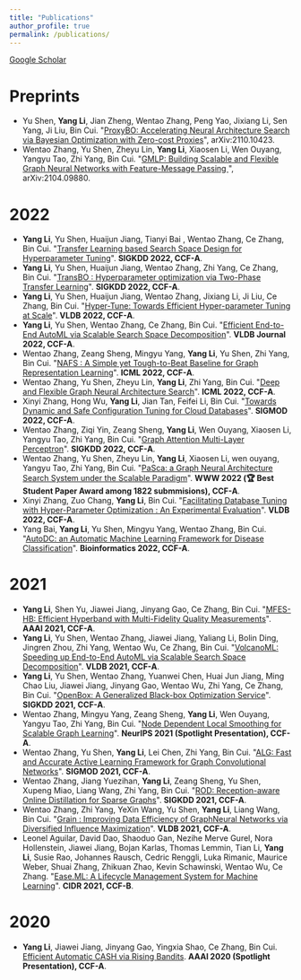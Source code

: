```yaml
---
title: "Publications"
author_profile: true
permalink: /publications/
---
```


[Google Scholar](https://scholar.google.com/citations?user=_4s8hFYAAAAJ=en)

# Preprints

* Yu Shen, **Yang Li**, Jian Zheng, Wentao Zhang, Peng Yao, Jixiang Li, Sen Yang, Ji Liu, Bin Cui. "[ProxyBO: Accelerating Neural Architecture Search via Bayesian Optimization with Zero-cost Proxies](https://arxiv.org/pdf/2110.10423)", arXiv:2110.10423.
* Wentao Zhang, Yu Shen, Zheyu Lin, **Yang Li**, Xiaosen Li, Wen Ouyang, Yangyu Tao, Zhi Yang, Bin Cui. "[GMLP: Building Scalable and Flexible Graph Neural Networks with Feature-Message Passing
](https://arxiv.org/pdf/2104.09880.pdf)", arXiv:2104.09880.


# 2022

* **Yang Li**, Yu Shen, Huaijun Jiang, Tianyi Bai , Wentao Zhang, Ce Zhang, Bin Cui. "[Transfer Learning based Search Space Design for Hyperparameter Tuning](https://arxiv.org/abs/2206.02511)". **SIGKDD 2022, CCF-A**.
* **Yang Li**, Yu Shen, Huaijun Jiang, Wentao Zhang, Zhi Yang, Ce Zhang, Bin Cui. "[TransBO : Hyperparameter optimization via Two-Phase Transfer Learning](https://arxiv.org/abs/2206.02663)". **SIGKDD 2022, CCF-A**.
* **Yang Li**, Yu Shen, Huaijun Jiang, Wentao Zhang, Jixiang Li, Ji Liu, Ce Zhang, Bin Cui. "[Hyper-Tune: Towards Efficient Hyper-parameter Tuning at Scale](http://arxiv.org/abs/2201.06834)". **VLDB 2022, CCF-A**.
* **Yang Li**, Yu Shen, Wentao Zhang, Ce Zhang, Bin Cui. "[Efficient End-to-End AutoML via Scalable Search Space Decomposition](https://trebuchet.public.springernature.app/get_content/5b407dd2-7bfb-43c3-a72b-1719a521e6a5)". **VLDB Journal 2022, CCF-A**.
* Wentao Zhang, Zeang Sheng, Mingyu Yang, **Yang Li**, Yu Shen, Zhi Yang, Bin Cui. "[NAFS : A Simple yet Tough-to-Beat Baseline for Graph Representation Learning](https://arxiv.org/abs/2206.08583)". **ICML 2022, CCF-A**.
* Wentao Zhang, Yu Shen, Zheyu Lin, **Yang Li**, Zhi Yang, Bin Cui. "[Deep and Flexible Graph Neural Architecture Search](https://arxiv.org/abs/2206.08582)". **ICML 2022, CCF-A**.
* Xinyi Zhang, Hong Wu, **Yang Li**, Jian Tan, Feifei Li, Bin Cui. "[Towards Dynamic and Safe Configuration Tuning for Cloud Databases](https://arxiv.org/abs/2203.14473)". **SIGMOD 2022, CCF-A**.
* Wentao Zhang, Ziqi Yin, Zeang Sheng, **Yang Li**, Wen Ouyang, Xiaosen Li, Yangyu Tao, Zhi Yang, Bin Cui. "[Graph Attention Multi-Layer Perceptron](https://arxiv.org/abs/2108.10097)". **SIGKDD 2022, CCF-A**.
* Wentao Zhang, Yu Shen, Zheyu Lin, **Yang Li**, Xiaosen Li, wen ouyang, Yangyu Tao, Zhi Yang, Bin Cui. "[PaSca: a Graph Neural Architecture Search System under the Scalable Paradigm](https://dl.acm.org/doi/10.1145/3485447.3511986)". **WWW 2022 (🏆 Best Student Paper Award among 1822 submmisions), CCF-A**.
* Xinyi Zhang, Zuo Chang, **Yang Li**, Bin Cui. "[Facilitating Database Tuning with Hyper-Parameter Optimization : An Experimental Evaluation](https://arxiv.org/abs/2110.12654)". **VLDB 2022, CCF-A**.
* Yang Bai, **Yang Li**, Yu Shen, Mingyu Yang, Wentao Zhang, Bin Cui. "[AutoDC: an Automatic Machine Learning Framework for Disease Classification](https://academic.oup.com/bioinformatics/advance-article-abstract/doi/10.1093/bioinformatics/btac334/6588096)". **Bioinformatics 2022, CCF-A**.


# 2021

* **Yang Li**, Shen Yu, Jiawei Jiang, Jinyang Gao, Ce Zhang, Bin Cui. "[MFES-HB: Efficient Hyperband with Multi-Fidelity Quality Measurements](https://ojs.aaai.org/index.php/AAAI/article/view/17031)". **AAAI 2021, CCF-A**. 
* **Yang Li**, Yu Shen, Wentao Zhang, Jiawei Jiang, Yaliang Li, Bolin Ding, Jingren Zhou, Zhi Yang, Wentao Wu, Ce Zhang, Bin Cui. "[VolcanoML: Speeding up End-to-End AutoML via Scalable Search Space Decomposition](https://dl.acm.org/doi/abs/10.14778/3476249.3476270)". **VLDB 2021, CCF-A**.  
* **Yang Li**, Yu Shen, Wentao Zhang, Yuanwei Chen, Huai Jun Jiang, Ming Chao Liu, Jiawei Jiang, Jinyang Gao, Wentao Wu, Zhi Yang, Ce Zhang, Bin Cui. "[OpenBox: A Generalized Black-box Optimization Service](https://dl.acm.org/doi/10.1145/3447548.3467061)". **SIGKDD 2021, CCF-A**.
* Wentao Zhang, Mingyu Yang, Zeang Sheng, **Yang Li**, Wen Ouyang, Yangyu Tao, Zhi Yang, Bin Cui. "[Node Dependent Local Smoothing for Scalable Graph Learning](https://proceedings.neurips.cc/paper/2021/file/a9eb812238f753132652ae09963a05e9-Paper.pdf)". **NeurIPS 2021 (Spotlight Presentation), CCF-A**.
* Wentao Zhang, Yu Shen, **Yang Li**, Lei Chen, Zhi Yang, Bin Cui. "[ALG: Fast and Accurate Active Learning Framework for Graph Convolutional Networks](https://dl.acm.org/doi/10.1145/3448016.3457325)". **SIGMOD 2021, CCF-A**.
* Wentao Zhang, Jiang Yuezihan, **Yang Li**, Zeang Sheng, Yu Shen, Xupeng Miao, Liang Wang, Zhi Yang, Bin Cui. "[ROD: Reception-aware Online Distillation for Sparse Graphs](https://dl.acm.org/doi/abs/10.1145/3447548.3467221)". **SIGKDD 2021, CCF-A**.
* Wentao Zhang, Zhi Yang, YeXin Wang, Yu Shen, **Yang Li**, Liang Wang, Bin Cui. "[Grain : Improving Data Efficiency of GraphNeural Networks via Diversified Influence Maximization](http://vldb.org/pvldb/vol14/p2473-zhang.pdf)". **VLDB 2021, CCF-A**.
* Leonel Aguilar, David Dao, Shaoduo Gan, Nezihe Merve Gurel, Nora Hollenstein, Jiawei Jiang, Bojan Karlas, Thomas Lemmin, Tian Li, **Yang Li**, Susie Rao, Johannes Rausch, Cedric Renggli, Luka Rimanic, Maurice Weber, Shuai Zhang, Zhikuan Zhao, Kevin Schawinski, Wentao Wu, Ce Zhang. "[Ease.ML: A Lifecycle Management System for Machine Learning](http://cidrdb.org/cidr2021/papers/cidr2021_paper26.pdf)". **CIDR 2021, CCF-B**.

# 2020

* **Yang Li**, Jiawei Jiang, Jinyang Gao, Yingxia Shao, Ce Zhang, Bin Cui. [Efficient Automatic CASH via Rising Bandits](https://ojs.aaai.org/index.php/AAAI/article/view/5910). **AAAI 2020 (Spotlight Presentation), CCF-A**.
